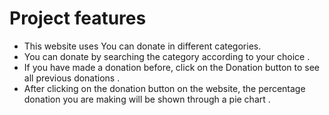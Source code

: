# Project features



* This website uses You can donate in different categories.
* You can donate by searching the category according to your choice .
* If you have made a donation before, click on the Donation button to see all previous donations .
* After clicking on the donation button on the website, the percentage donation you are making will be shown through a pie chart .

